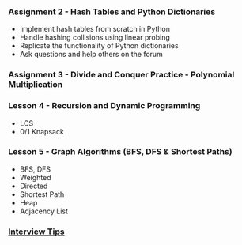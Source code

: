 ### Assignment 2 - Hash Tables and Python Dictionaries

- Implement hash tables from scratch in Python
- Handle hashing collisions using linear probing
- Replicate the functionality of Python dictionaries
- Ask questions and help others on the forum

### Assignment 3 - Divide and Conquer Practice - Polynomial Multiplication

### Lesson 4 - Recursion and Dynamic Programming

- LCS
- 0/1 Knapsack

### Lesson 5 - Graph Algorithms (BFS, DFS & Shortest Paths)

- BFS, DFS
- Weighted
- Directed
- Shortest Path
- Heap
- Adjacency List

### [Interview Tips](https://www.youtube.com/watch?v=ahMRFwphi3s)
